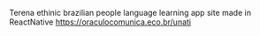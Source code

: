 Terena ethinic brazilian people language learning app site made in ReactNative
https://oraculocomunica.eco.br/unati
